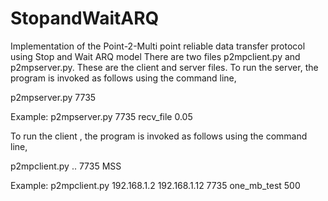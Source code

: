 # StopandWaitARQ
Implementation of the Point-2-Multi point reliable data transfer protocol using Stop and Wait ARQ model
There are two files p2mpclient.py and p2mpserver.py. These are the client and server files.
To run the server, the program is invoked as follows using the command line,

p2mpserver.py 7735 <fileName> <loss-probability>

Example: p2mpserver.py 7735 recv_file 0.05

To run the client , the program is invoked as follows using the command line,

p2mpclient.py <server1 ipaddress> <server2 ipaddress> .. <server n address> 7735 <fileName> MSS

Example: p2mpclient.py 192.168.1.2 192.168.1.12 7735 one_mb_test 500
